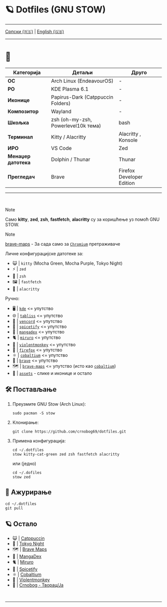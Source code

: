 # 🪐 Dotfiles (GNU STOW)

---

  [Српски (🇷🇸)](README.md) | [English (🇬🇧)](README-en.md)

---

# 🐧

| Категорија         | Детаљи                                   | Друго                              |
|--------------------|------------------------------------------|------------------------------------------|
| **ОС**             | Arch Linux (EndeavourOS)                 | -                                        |
| **РО**             | KDE Plasma 6.1                           | -                                        |
| **Иконице**        | Papirus-Dark (Catppuccin Folders)        | -                                        |
| **Композитор**     | Wayland                                  | -                                        |
| **Шкољка**         | zsh (oh-my-zsh, Powerlevel10k тема)      | bash                                     |
| **Терминал**       | Kitty / Alacritty                        | Alacritty , Konsole                      |
| **ИРО**            | VS Code                                  | Zed                                      |
| **Менаџер датотека** | Dolphin / Thunar                       | Thunar                                   |
| **Прегледач**      | Brave                                    | Firefox Developer Edition                |



---

<br>

> [!NOTE]
> Само **kitty**, **zed**, **zsh**, **fastfetch**, **alacritty** су за коришћење уз помоћ GNU STOW.

> [!NOTE]
> [brave-maps](brave-maps) - За сада само за [`Chromium`](https://alternativeto.net/category/browsers/chromium-based/) претраживаче

Личне конфигурацијске датотеке за:
- 😺 | `kitty` (Mocha Green, Mocha Purple, Tokyo Night)
- ⚡ | `zed`
- 🐚 | `zsh`
- 🖼️ | `fastfetch`
- 🌴 | `alacritty`

Ручно:
- 🖥️ | [`kde`](kde/README.md) <= упутство
- 🌐 | [`tabliss`](tabliss/README.md) <= упутство
- 💬 | [`vencord`](vencord/README.md) <= упутство
- 🎵 | [`spicetify`](spicetify/README.md) <= упутство
- 🐇 | [`mangadex`](mangadex/README.md) <= упутство
- 🐈 | [`miruro`](miruro/README.md) <= упутство
- 🐒 | [`violentmonkey`](violentmonkey/README.md) <= упутство
- 🦊 | [`firefox`](firefox/README.md) <= упутство
- ⚛️ | [`cobaltium`](https://github.com/crnobog69/cobaltium) <= упутство
- 🦁 | [`brave`](brave/README.md) <= упутство
- 🗺️ | [`brave-maps`](brave-maps) <= упутство (исто као [`cobaltium`](https://github.com/crnobog69/cobaltium))
- 🧰 | [`assets`](assets/) - слике и иконице и остало

## 🛠️ Постављање

1. Преузмите GNU Stow (Arch Linux):
   ```
   sudo pacman -S stow
   ```

2. Клонирање:
   ```
   git clone https://github.com/crnobog69/dotfiles.git
   ```

3. Примена конфигурација:
   ```
   cd ~/.dotfiles
   stow kitty-cat-green zed zsh fastfetch alacritty
   ```

   или (једно)

   ```
   cd ~/.dofiles
   stow zed
   ```

## 🔄 Ажурирање

```
cd ~/.dotfiles
git pull
```

## 🪐 Остало

- 😺 | [Catppuccin](https://github.com/catppuccin)
- 🗼 | [Tokyo Night](https://github.com/tokyo-night)
- 🗺️ | [Brave Maps](https://github.com/stignarnia/add-maps-links-brave-search)
- 🐇 | [MangaDex](https://github.com/crnobog69/mangadex)
- 🐈 | [Miruro](https://github.com/crnobog69/miruro-catppuccin)
- 🎵 | [Spicetify](https://github.com/spicetify/cli)
- ⚛️ | [Cobaltium](https://github.com/crnobog69/cobaltium)
- 🐒 | [Violentmonkey](https://github.com/crnobog69/violentmonkey-mocha)
- 🦊 | [Crnobog - Творац/Ја](https://github.com/crnobog69)

<br>

---